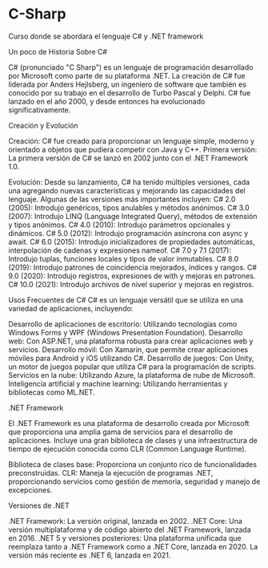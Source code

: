 # C-Sharp
Curso donde se abordara el lenguaje C# y .NET framework

Un poco de Historia Sobre C#

C# (pronunciado "C Sharp") es un lenguaje de programación desarrollado por Microsoft como parte de su plataforma .NET. La creación de C# fue liderada por Anders Hejlsberg, un ingeniero de software que también es conocido por su trabajo en el desarrollo de Turbo Pascal y Delphi. C# fue lanzado en el año 2000, y desde entonces ha evolucionado significativamente.

Creación y Evolución

Creación: C# fue creado para proporcionar un lenguaje simple, moderno y orientado a objetos que pudiera competir con Java y C++.
Primera versión: La primera versión de C# se lanzó en 2002 junto con el .NET Framework 1.0.

Evolución: Desde su lanzamiento, C# ha tenido múltiples versiones, cada una agregando nuevas características y mejorando las capacidades del lenguaje. Algunas de las versiones más importantes incluyen:
  C# 2.0 (2005): Introdujo genéricos, tipos anulables y métodos anónimos.
  C# 3.0 (2007): Introdujo LINQ (Language Integrated Query), métodos de extensión y tipos anónimos.
  C# 4.0 (2010): Introdujo parámetros opcionales y dinámicos.
  C# 5.0 (2012): Introdujo programación asíncrona con async y await.
  C# 6.0 (2015): Introdujo inicializadores de propiedades automáticas, interpolación de cadenas y expresiones nameof.
  C# 7.0 y 7.1 (2017): Introdujo tuplas, funciones locales y tipos de valor inmutables.
  C# 8.0 (2019): Introdujo patrones de coincidencia mejorados, índices y rangos.
  C# 9.0 (2020): Introdujo registros, expresiones de with y mejoras en patrones.
  C# 10.0 (2021): Introdujo archivos de nivel superior y mejoras en registros.

Usos Frecuentes de C#
C# es un lenguaje versátil que se utiliza en una variedad de aplicaciones, incluyendo:

  Desarrollo de aplicaciones de escritorio: Utilizando tecnologías como Windows Forms y WPF (Windows Presentation Foundation).
  Desarrollo web: Con ASP.NET, una plataforma robusta para crear aplicaciones web y servicios.
  Desarrollo móvil: Con Xamarin, que permite crear aplicaciones móviles para Android y iOS utilizando C#.
  Desarrollo de juegos: Con Unity, un motor de juegos popular que utiliza C# para la programación de scripts.
  Servicios en la nube: Utilizando Azure, la plataforma de nube de Microsoft.
  Inteligencia artificial y machine learning: Utilizando herramientas y bibliotecas como ML.NET.

  
.NET Framework

El .NET Framework es una plataforma de desarrollo creada por Microsoft que proporciona una amplia gama de servicios para el desarrollo de aplicaciones. Incluye una gran biblioteca de clases y una infraestructura de tiempo de ejecución conocida como CLR (Common Language Runtime).

  Biblioteca de clases base: Proporciona un conjunto rico de funcionalidades preconstruidas.
  CLR: Maneja la ejecución de programas .NET, proporcionando servicios como gestión de memoria, seguridad y manejo de excepciones.
  
Versiones de .NET

  .NET Framework: La versión original, lanzada en 2002.
  .NET Core: Una versión multiplataforma y de código abierto del .NET Framework, lanzada en 2016.
  .NET 5 y versiones posteriores: Una plataforma unificada que reemplaza tanto a .NET Framework como a .NET Core, lanzada en 2020. La versión más reciente es .NET 6, lanzada en 2021.
